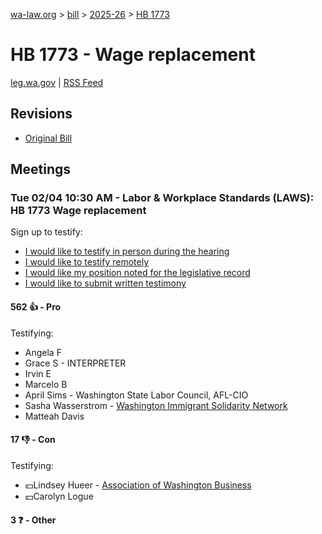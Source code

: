 [wa-law.org](/) > [bill](/bill/) > [2025-26](/bill/2025-26/) > [HB 1773](/bill/2025-26/hb/1773/)

# HB 1773 - Wage replacement
[leg.wa.gov](https://app.leg.wa.gov/billsummary?BillNumber=1773&Year=2025&Initiative=false) | [RSS Feed](./rss.xml)

## Revisions
* [Original Bill](1/)

## Meetings
### Tue 02/04 10:30 AM - Labor & Workplace Standards (LAWS): HB 1773 Wage replacement
Sign up to testify:
* [I would like to testify in person during the hearing](https://app.leg.wa.gov/csi/Testifier/Add?chamber=House&mId=32682&aId=163046&caId=25511&tId=1)
* [I would like to testify remotely](https://app.leg.wa.gov/csi/Testifier/Add?chamber=House&mId=32682&aId=163046&caId=25511&tId=2)
* [I would like my position noted for the legislative record](https://app.leg.wa.gov/csi/Testifier/Add?chamber=House&mId=32682&aId=163046&caId=25511&tId=3)
* [I would like to submit written testimony](https://app.leg.wa.gov/csi/Testifier/Add?chamber=House&mId=32682&aId=163046&caId=25511&tId=4)

#### 562 👍 - Pro
Testifying:
* Angela F
* Grace S - INTERPRETER
* Irvin E
* Marcelo B
* April Sims - Washington State Labor Council, AFL-CIO
* Sasha Wasserstrom - [Washington Immigrant Solidarity Network](/org/washington_immigrant_solidarity_network/)
* Matteah Davis

#### 17 👎 - Con
Testifying:
* 💵Lindsey Hueer - [Association of Washington Business](/org/association_of_washington_business/)
* 💵Carolyn Logue

#### 3 ❓ - Other
